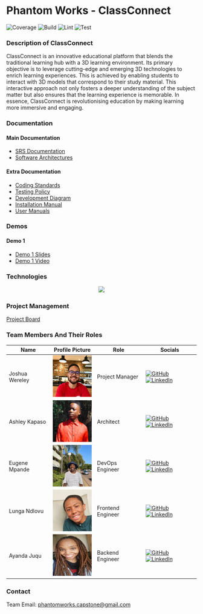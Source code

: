 # Phantom Works - ClassConnect

![Coverage](#)
![Build](#)
![Lint](#)
![Test](#)

### Description of ClassConnect

ClassConnect is an innovative educational platform that blends the traditional learning
hub with a 3D learning environment. Its primary objective is to leverage cutting-edge
and emerging 3D technologies to enrich learning experiences. This is achieved by
enabling students to interact with 3D models that correspond to their study material.
This interactive approach not only fosters a deeper understanding of the subject matter
but also ensures that the learning experience is memorable. In essence, ClassConnect
is revolutionising education by making learning more immersive and engaging.

### Documentation

#### Main Documentation

- [SRS Documentation](#)
- [Software Architectures](#)

#### Extra Documentation

- [Coding Standards](#)
- [Testing Policy](#)
- [Development Diagram](#)
- [Installation Manual](#)
- [User Manuals](#)

### Demos

#### Demo 1

- [Demo 1 Slides](#)
- [Demo 1 Video](#)

### Technologies

<p align="center">
    <a href="https://skillicons.dev">
        <img src="https://skillicons.dev/icons?i=blender,bun,cypress,fastapi,figma,gcp,jest,mongodb,nextjs,svelte,threejs,vercel&perline=6" />
    </a>
</p>

### Project Management

[Project Board](#)

### Team Members And Their Roles

| Name           | Profile Picture                                                                                                    | Role              | Socials                                                                                                                                                                                           |
| -------------- | ------------------------------------------------------------------------------------------------------------------ | ----------------- | ------------------------------------------------------------------------------------------------------------------------------------------------------------------------------------------------- |
| Joshua Wereley | <img src="./profile-pictures/joshua-profile-picture.jpeg" alt="Joshua's Profile Picture" width="110" height="110"> | Project Manager   | <a href="#" target="_blank"><img src="https://skillicons.dev/icons?i=github" alt="GitHub"></a> <a href="#" target="_blank"><img src="https://skillicons.dev/icons?i=linkedin" alt="LinkedIn"></a> |
| Ashley Kapaso  | <img src="./profile-pictures/ashley-profile-picture.jpeg" alt="Ashley's Profile Picture" width="110" height="110"> | Architect         | <a href="#" target="_blank"><img src="https://skillicons.dev/icons?i=github" alt="GitHub"></a> <a href="#" target="_blank"><img src="https://skillicons.dev/icons?i=linkedin" alt="LinkedIn"></a> |
| Eugene Mpande  | <img src="./profile-pictures/eugene-profile-picture.jpeg" alt="Eugene's Profile Picture" width="110" height="110"> | DevOps Engineer   | <a href="#" target="_blank"><img src="https://skillicons.dev/icons?i=github" alt="GitHub"></a> <a href="#" target="_blank"><img src="https://skillicons.dev/icons?i=linkedin" alt="LinkedIn"></a> |
| Lunga Ndlovu   | <img src="./profile-pictures/lunga-profile-picture.jpeg" alt="Lunga's Profile Picture" width="110" height="110">   | Frontend Engineer | <a href="#" target="_blank"><img src="https://skillicons.dev/icons?i=github" alt="GitHub"></a> <a href="#" target="_blank"><img src="https://skillicons.dev/icons?i=linkedin" alt="LinkedIn"></a> |
| Ayanda Juqu    | <img src="./profile-pictures/ayanda-profile-picture.jpeg" alt="Ayanda's Profile Picture" width="110" height="110"> | Backend Engineer  | <a href="#" target="_blank"><img src="https://skillicons.dev/icons?i=github" alt="GitHub"></a> <a href="#" target="_blank"><img src="https://skillicons.dev/icons?i=linkedin" alt="LinkedIn"></a> |

### Contact

Team Email: <phantomworks.capstone@gmail.com>
